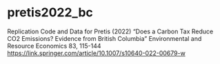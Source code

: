 # pretis2022_bc
Replication Code and Data for Pretis (2022) “Does a Carbon Tax Reduce CO2 Emissions? Evidence from British Columbia”
Environmental and Resource Economics 83, 115-144
https://link.springer.com/article/10.1007/s10640-022-00679-w



